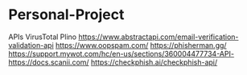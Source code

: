# Personal-Project

APIs
VirusTotal
Plino
https://www.abstractapi.com/email-verification-validation-api
https://www.oopspam.com/
https://phisherman.gg/
https://support.mywot.com/hc/en-us/sections/360004477734-API-
https://docs.scanii.com/
https://checkphish.ai/checkphish-api/
